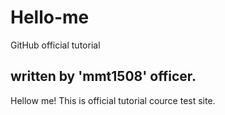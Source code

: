 # Hello-me
GitHub official tutorial

## written by 'mmt1508' officer.

Hellow me!
This is official tutorial cource test site.
